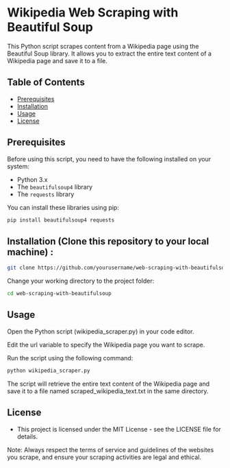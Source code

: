 # Wikipedia Web Scraping with Beautiful Soup

This Python script scrapes content from a Wikipedia page using the Beautiful Soup library. It allows you to extract the entire text content of a Wikipedia page and save it to a file.

## Table of Contents

- [Prerequisites](#prerequisites)
- [Installation](#installation)
- [Usage](#usage)
- [License](#license)

## Prerequisites

Before using this script, you need to have the following installed on your system:

- Python 3.x
- The `beautifulsoup4` library
- The `requests` library

You can install these libraries using pip:

```bash
pip install beautifulsoup4 requests
```

## Installation (Clone this repository to your local machine) :
```bash
git clone https://github.com/yourusername/web-scraping-with-beautifulsoup.git
```
Change your working directory to the project folder:
```bash
cd web-scraping-with-beautifulsoup
```

## Usage
Open the Python script (wikipedia_scraper.py) in your code editor.

Edit the url variable to specify the Wikipedia page you want to scrape.

Run the script using the following command:

```bash
python wikipedia_scraper.py
```
The script will retrieve the entire text content of the Wikipedia page and save it to a file named scraped_wikipedia_text.txt in the same directory.

## License
- This project is licensed under the MIT License - see the LICENSE file for details.

Note: Always respect the terms of service and guidelines of the websites you scrape, and ensure your scraping activities are legal and ethical.
